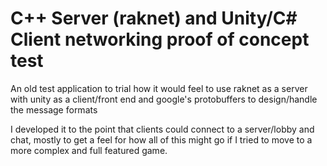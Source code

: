 # C++ Server (raknet) and Unity/C# Client networking proof of concept test
An old test application to trial how it would feel to use raknet as a server with unity as a client/front end and google's protobuffers to design/handle the message formats

I developed it to the point that clients could connect to a server/lobby and chat, mostly to get a feel for how all of this might go if I tried to move to a more complex and full featured game.
